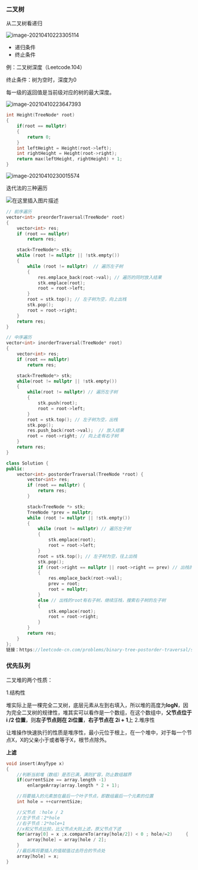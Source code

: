 ### 二叉树

从二叉树看递归

![image-20210410223305114](../img/pasted-20.png)

- 递归条件
- 终止条件

例：二叉树深度（Leetcode.104）

终止条件：树为空时，深度为0

每一级的返回值是当前级对应的树的最大深度。

![image-20210410223647393](../img/pasted-21.png)

```c++
int Height(TreeNode* root)
{
	if(root == nullptr)
	{
		return 0;
	}
	int leftHeight = Height(root->left);
	int rightHeight = Height(root->right);
	return max(leftHeight, rightHeight) + 1;
}
```

![image-20210410230015574](../img/pasted-22.png)

迭代法的三种遍历

![在这里插入图片描述](../img/pasted-23.gif)

```c++
// 前序遍历
vector<int> preorderTraversal(TreeNode* root) 
{
    vector<int> res;
    if (root == nullptr) 
        return res;

    stack<TreeNode*> stk;
    while (root != nullptr || !stk.empty()) 
    {
        while (root != nullptr)  // 遍历左子树
        {
            res.emplace_back(root->val); // 遍历的同时放入结果
            stk.emplace(root);
            root = root->left;
        }
        root = stk.top(); // 左子树为空，向上出栈
        stk.pop();
        root = root->right;
    }
    return res;
}
```

```c++
// 中序遍历
vector<int> inorderTraversal(TreeNode* root)
{
    vector<int> res;
    if (root == nullptr) 
        return res;

    stack<TreeNode*> stk;
    while(root != nullptr || !stk.empty()) 
    {
        while(root != nullptr) // 遍历左子树
        {
            stk.push(root);
            root = root->left;
        }
        root = stk.top(); // 左子树为空，出栈
        stk.pop();	
        res.push_back(root->val);  // 放入结果
        root = root->right; // 向上走有右子树
    }
    return res;
}
```

```c++
class Solution {
public:
    vector<int> postorderTraversal(TreeNode *root) {
        vector<int> res;
        if (root == nullptr) {
            return res;
        }

        stack<TreeNode *> stk;
        TreeNode *prev = nullptr;
        while (root != nullptr || !stk.empty()) 
        {
            while (root != nullptr) // 遍历左子树
            {
                stk.emplace(root);
                root = root->left;
            }
            root = stk.top(); // 左子树为空，往上出栈
            stk.pop();
            if (root->right == nullptr || root->right == prev) // 出栈的root没有右子树
            {
                res.emplace_back(root->val);
                prev = root;
                root = nullptr;
            } 
            else // 出栈的root有右子树，继续压栈，搜索右子树的左子树
            {
                stk.emplace(root);
                root = root->right;
            }
        }
        return res;
    }
};
链接：https://leetcode-cn.com/problems/binary-tree-postorder-traversal/solution/er-cha-shu-de-hou-xu-bian-li-by-leetcode-solution/
```



### 优先队列

二叉堆的两个性质：

1.结构性

堆实际上是一棵完全二叉树，底层元素从左到右填入，所以堆的高度为**logN**，因为完全二叉树的规律性，堆其实可以看作是一个数组，在这个数组中，**父节点位于 i /2 位置**，则**左子节点则在 2i位置**，**右子节点在 2i + 1**上
2.堆序性

让堆操作快速执行的性质是堆序性，最小元位于根上，在一个堆中，对于每一个节点X，X的父亲小于或者等于X，根节点除外。

**上滤**

```c++
void insert(AnyType x) 
{
    //判断当前堆（数组）是否已满，满则扩容，防止数组越界
    if(currentSize == array.length -1)
        enlargeArray(array.length * 2 + 1);

    //将要插入的元素放在最后一个叶子节点，即数组最后一个元素的位置
    int hole = ++currentSize;

    //父节点 ：hole / 2 
    //左子节点：2*hole
    //右子节点：2*hole+1
    //x和父节点比较，比父节点大则上滤，原父节点下滤
    for(array[0] = x ;x.compareTo(array[hole/2]) < 0 ; hole/=2) 	{
        array[hole] = array[hole / 2];
    }
    //最后再将要插入的值赋值过去符合的节点处
    array[hole] = x;
}
```

